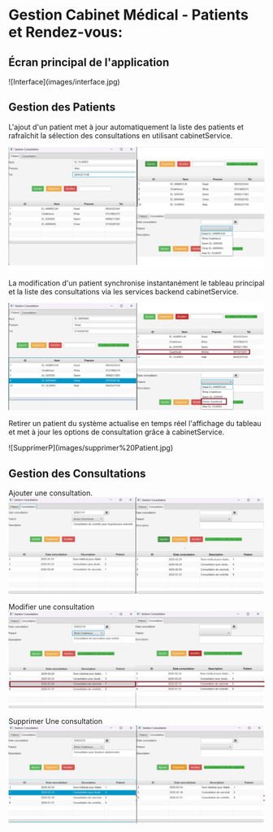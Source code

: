 <h1>Gestion Cabinet Médical - Patients et Rendez-vous:</h1>

<h2>Écran principal de l'application</h2>
![Interface](images/interface.jpg)

<h2>Gestion des Patients</h2>

<p>L'ajout d'un patient met à jour automatiquement la liste des patients 
et rafraîchit la sélection des consultations en utilisant 
cabinetService.</p>

![AjouterP](images/ajoutPatient.jpg)

<p>La modification d'un patient synchronise instantanément le tableau principal et la liste des consultations via les services backend cabinetService.</p>

![ModifierP](images/modifierPatient.jpg)

<p>Retirer un patient du système actualise en temps réel l'affichage du tableau et met à jour les options de consultation grâce à cabinetService.</p>
![SupprimerP](images/supprimer%20Patient.jpg)

<h2>Gestion des Consultations</h2>

Ajouter une consultation.
![Interface](images/ajouterConsultation.jpg)

Modifier une consultation
![Interface](images/modifierConsultation.jpg)

Supprimer Une consultation
![Interface](images/supprmierConsultation.jpg)


